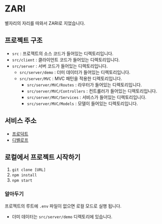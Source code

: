 # ZARI
별자리의 자리를 따와서 ZARI로 지었습니다.

## 프로젝트 구조
- `src` : 프로젝트의 소스 코드가 들어있는 디렉토리입니다.
- `src/client` : 클라이언트 코드가 들어있는 디렉토리입니다.
- `src/server` : 서버 코드가 들어있는 디렉토리입니다.
  - `src/server/demo` : 더미 데이터가 들어있는 디렉토리입니다.
  - `src/server/MVC` : MVC 패턴을 적용한 디렉토리입니다.
    - `src/server/MVC/Routes` : 라우터가 들어있는 디렉토리입니다.
    - `src/server/MVC/Controllers` : 컨트롤러가 들어있는 디렉토리입니다.
    - `src/server/MVC/Services` : 서비스가 들어있는 디렉토리입니다.
    - `src/server/MVC/Models` : 모델이 들어있는 디렉토리입니다.

## 서비스 주소
- [프로덕트]([https://zari.xiyo.dev/)
- [디벨로프]([https://zari-dev.xiyo.dev/)

## 로컬에서 프로젝트 시작하기
1. `git clone [URL]` 
2. `npm install`
3. `npm start`

### 알아두기
프로젝트의 루트에 `.env` 파일이 없으면 로컬 모드로 실행 됩니다.
- 더미 데이터는 `src/server/demo` 디렉토리에 있습니다.